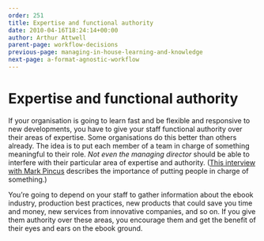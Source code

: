 ```yaml
---
order: 251
title: Expertise and functional authority
date: 2010-04-16T18:24:14+00:00
author: Arthur Attwell
parent-page: workflow-decisions
previous-page: managing-in-house-learning-and-knowledge
next-page: a-format-agnostic-workflow
---
```


# Expertise and functional authority

If your organisation is going to learn fast and be flexible and responsive to new developments, you have to give your staff functional authority over their areas of expertise. Some organisations do this better than others already. The idea is to put each member of a team in charge of something meaningful to their role. _Not even the managing director_ should be able to interfere with their particular area of expertise and authority. ([This interview with Mark Pincus](http://www.nytimes.com/2010/01/31/business/31corner.html "NY Times interview with Mark Pincus") describes the importance of putting people in charge of something.)

You&#8217;re going to depend on your staff to gather information about the ebook industry, production best practices, new products that could save you time and money, new services from innovative companies, and so on. If you give them authority over these areas, you encourage them and get the benefit of their eyes and ears on the ebook ground.